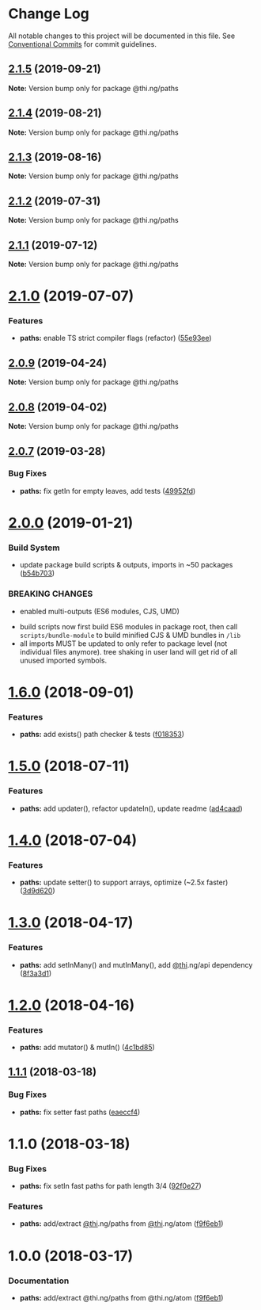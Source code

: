 # Change Log

All notable changes to this project will be documented in this file.
See [Conventional Commits](https://conventionalcommits.org) for commit guidelines.

## [2.1.5](https://github.com/thi-ng/umbrella/compare/@thi.ng/paths@2.1.4...@thi.ng/paths@2.1.5) (2019-09-21)

**Note:** Version bump only for package @thi.ng/paths





## [2.1.4](https://github.com/thi-ng/umbrella/compare/@thi.ng/paths@2.1.3...@thi.ng/paths@2.1.4) (2019-08-21)

**Note:** Version bump only for package @thi.ng/paths





## [2.1.3](https://github.com/thi-ng/umbrella/compare/@thi.ng/paths@2.1.2...@thi.ng/paths@2.1.3) (2019-08-16)

**Note:** Version bump only for package @thi.ng/paths





## [2.1.2](https://github.com/thi-ng/umbrella/compare/@thi.ng/paths@2.1.1...@thi.ng/paths@2.1.2) (2019-07-31)

**Note:** Version bump only for package @thi.ng/paths





## [2.1.1](https://github.com/thi-ng/umbrella/compare/@thi.ng/paths@2.1.0...@thi.ng/paths@2.1.1) (2019-07-12)

**Note:** Version bump only for package @thi.ng/paths





# [2.1.0](https://github.com/thi-ng/umbrella/compare/@thi.ng/paths@2.0.9...@thi.ng/paths@2.1.0) (2019-07-07)


### Features

* **paths:** enable TS strict compiler flags (refactor) ([55e93ee](https://github.com/thi-ng/umbrella/commit/55e93ee))





## [2.0.9](https://github.com/thi-ng/umbrella/compare/@thi.ng/paths@2.0.8...@thi.ng/paths@2.0.9) (2019-04-24)

**Note:** Version bump only for package @thi.ng/paths





## [2.0.8](https://github.com/thi-ng/umbrella/compare/@thi.ng/paths@2.0.7...@thi.ng/paths@2.0.8) (2019-04-02)

**Note:** Version bump only for package @thi.ng/paths





## [2.0.7](https://github.com/thi-ng/umbrella/compare/@thi.ng/paths@2.0.6...@thi.ng/paths@2.0.7) (2019-03-28)


### Bug Fixes

* **paths:** fix getIn for empty leaves, add tests ([49952fd](https://github.com/thi-ng/umbrella/commit/49952fd))







# [2.0.0](https://github.com/thi-ng/umbrella/compare/@thi.ng/paths@1.6.6...@thi.ng/paths@2.0.0) (2019-01-21)


### Build System

* update package build scripts & outputs, imports in ~50 packages ([b54b703](https://github.com/thi-ng/umbrella/commit/b54b703))


### BREAKING CHANGES

* enabled multi-outputs (ES6 modules, CJS, UMD)

- build scripts now first build ES6 modules in package root, then call
  `scripts/bundle-module` to build minified CJS & UMD bundles in `/lib`
- all imports MUST be updated to only refer to package level
  (not individual files anymore). tree shaking in user land will get rid of
  all unused imported symbols.


<a name="1.6.0"></a>
# [1.6.0](https://github.com/thi-ng/umbrella/compare/@thi.ng/paths@1.5.2...@thi.ng/paths@1.6.0) (2018-09-01)


### Features

* **paths:** add exists() path checker & tests ([f018353](https://github.com/thi-ng/umbrella/commit/f018353))


<a name="1.5.0"></a>
# [1.5.0](https://github.com/thi-ng/umbrella/compare/@thi.ng/paths@1.4.0...@thi.ng/paths@1.5.0) (2018-07-11)


### Features

* **paths:** add updater(), refactor updateIn(), update readme ([ad4caad](https://github.com/thi-ng/umbrella/commit/ad4caad))




<a name="1.4.0"></a>
# [1.4.0](https://github.com/thi-ng/umbrella/compare/@thi.ng/paths@1.3.10...@thi.ng/paths@1.4.0) (2018-07-04)


### Features

* **paths:** update setter() to support arrays, optimize (~2.5x faster) ([3d9d620](https://github.com/thi-ng/umbrella/commit/3d9d620))


<a name="1.3.0"></a>
# [1.3.0](https://github.com/thi-ng/umbrella/compare/@thi.ng/paths@1.2.0...@thi.ng/paths@1.3.0) (2018-04-17)


### Features

* **paths:** add setInMany() and mutInMany(), add [@thi](https://github.com/thi).ng/api dependency ([8f3a3d1](https://github.com/thi-ng/umbrella/commit/8f3a3d1))




<a name="1.2.0"></a>
# [1.2.0](https://github.com/thi-ng/umbrella/compare/@thi.ng/paths@1.1.6...@thi.ng/paths@1.2.0) (2018-04-16)


### Features

* **paths:** add mutator() & mutIn() ([4c1bd85](https://github.com/thi-ng/umbrella/commit/4c1bd85))


<a name="1.1.1"></a>
## [1.1.1](https://github.com/thi-ng/umbrella/compare/@thi.ng/paths@1.1.0...@thi.ng/paths@1.1.1) (2018-03-18)


### Bug Fixes

* **paths:** fix setter fast paths ([eaeccf4](https://github.com/thi-ng/umbrella/commit/eaeccf4))




<a name="1.1.0"></a>
# 1.1.0 (2018-03-18)


### Bug Fixes

* **paths:** fix setIn fast paths for path length 3/4 ([92f0e27](https://github.com/thi-ng/umbrella/commit/92f0e27))


### Features

* **paths:** add/extract [@thi](https://github.com/thi).ng/paths from [@thi](https://github.com/thi).ng/atom ([f9f6eb1](https://github.com/thi-ng/umbrella/commit/f9f6eb1))




<a name="1.0.0"></a>
# 1.0.0 (2018-03-17)


### Documentation

* **paths:** add/extract @thi.ng/paths from @thi.ng/atom ([f9f6eb1](https://github.com/thi-ng/umbrella/commit/f9f6eb1))
